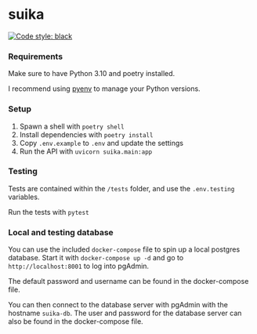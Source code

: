 # suika

[![Code style: black](https://img.shields.io/badge/code%20style-black-000000.svg)](https://github.com/psf/black)

### Requirements

Make sure to have Python 3.10 and poetry installed.

I recommend using [pyenv](https://github.com/pyenv/pyenv) to manage your Python versions.

### Setup

1. Spawn a shell with `poetry shell`
2. Install dependencies with `poetry install`
3. Copy `.env.example` to `.env` and update the settings
4. Run the API with `uvicorn suika.main:app`

### Testing

Tests are contained within the `/tests` folder, and use the `.env.testing` variables.

Run the tests with `pytest`

### Local and testing database

You can use the included `docker-compose` file to spin up a local postgres database. Start it with `docker-compose up -d` and go to `http://localhost:8001` to log into pgAdmin.

The default password and username can be found in the docker-compose file.

You can then connect to the database server with pgAdmin with the hostname `suika-db`. The user and password for the database server can also be found in the docker-compose file.
